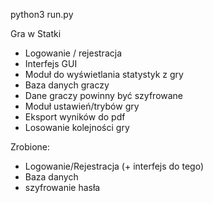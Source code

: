 python3 run.py

Gra w Statki
- Logowanie / rejestracja
- Interfejs GUI
- Moduł do wyświetlania statystyk z gry
- Baza danych graczy
- Dane graczy powinny być szyfrowane
- Moduł ustawień/trybów gry
- Eksport wyników do pdf
- Losowanie kolejności gry

Zrobione:
- Logowanie/Rejestracja (+ interfejs do tego)
- Baza danych
- szyfrowanie hasła
